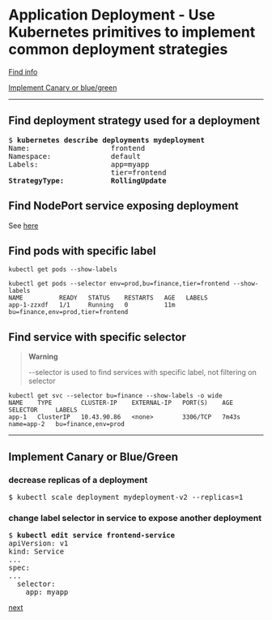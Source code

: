 
# Application Deployment - Use Kubernetes primitives to implement common deployment strategies 
[//]: # (source 07/Lab – Practice Test – Deployment strategies)

[Find info](#find-deployment-strategy-used-for-a-deployment)

[Implement Canary or blue/green](#implement-canary-or-bluegreen)

---
## Find deployment strategy used for a deployment

<pre>
$ <b>kubernetes describe deployments mydeployment</b>
Name:                   frontend
Namespace:              default
Labels:                 app=myapp
                        tier=frontend
<b>StrategyType:           RollingUpdate</b>
</pre>


## Find NodePort service exposing deployment

See [here](../05-services-and-networking/02-troubleshoot-access-to-applications-via-services.md#find-nodeport-service-exposing-deployment)

## Find pods with specific label
[//]: # (source 04/Label and Selectors)

```
kubectl get pods --show-labels 
```

```
kubectl get pods --selector env=prod,bu=finance,tier=frontend --show-labels 
NAME          READY   STATUS    RESTARTS   AGE   LABELS
app-1-zzxdf   1/1     Running   0          11m   bu=finance,env=prod,tier=frontend
```

## Find service with specific selector

>**Warning**
>
> --selector is used to find services with specific label, not filtering on selector
> 

```
kubectl get svc --selector bu=finance --show-labels -o wide
NAME    TYPE        CLUSTER-IP    EXTERNAL-IP   PORT(S)    AGE     SELECTOR     LABELS
app-1   ClusterIP   10.43.90.86   <none>        3306/TCP   7m43s   name=app-2   bu=finance,env=prod
```

---

## Implement Canary or Blue/Green

### decrease replicas of a deployment

<pre>
$ kubectl scale deployment mydeployment-v2 --replicas=1
</pre>

### change label selector in service to expose another deployment

<pre>
$ <b>kubectl edit service frontend-service </b>
apiVersion: v1
kind: Service
...
spec:
...
  selector:
    app: myapp
</pre>

[next](./02-deployments-perform-rolling-updates.md)
